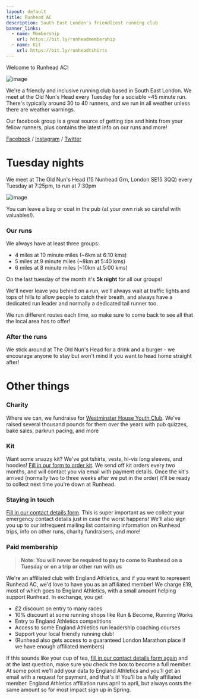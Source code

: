 ```yaml
---
layout: default
title: Runhead AC
description: South East London's friendliest running club
banner_links:
  - name: Membership
    url: https://bit.ly/runheadmembership
  - name: Kit
    url: https://bit.ly/runheadtshirts
---
```


Welcome to Runhead AC!

![image](https://user-images.githubusercontent.com/92479727/137222394-ed927d61-3417-44f0-8426-cb6a002adcb1.png)

We're a friendly and inclusive running club based in South East London. We meet at the Old Nun's Head every Tuesday for a sociable ~45 minute run. There's typically around 30 to 40 runners, and we run in all weather unless there are weather warnings.

Our facebook group is a great source of getting tips and hints from your fellow runners, plus contains the latest info on our runs and more!

[Facebook](https://www.facebook.com/groups/runhead) / [Instagram](https://www.instagram.com/runhead.ac) / [Twitter](https://twitter.com/runheadac)

# Tuesday nights

We meet at The Old Nun's Head (15 Nunhead Grn, London SE15 3QQ) every Tuesday at 7:25pm, to run at 7:30pm

![image](https://user-images.githubusercontent.com/92479727/137211701-1e3d89c2-d387-427c-bf83-10d47b5b5376.png)

You can leave a bag or coat in the pub (at your own risk so careful with valuables!).

### Our runs

We always have at least three groups:

* 4 miles at 10 minute miles (~6km at 6:10 kms)
* 5 miles at 9 minute miles (~8km at 5:40 kms)
* 6 miles at 8 minute miles (~10km at 5:00 kms)

On the last tuesday of the month it's **5k night** for all our groups!

We'll never leave you behind on a run, we'll always wait at traffic lights and tops of hills to allow people to catch their breath, and always have a dedicated run leader and normally a dedicated tail runner too.

We run different routes each time, so make sure to come back to see all that the local area has to offer!

### After the runs

We stick around at The Old Nun's Head for a drink and a burger - we encourage anyone to stay but won't mind if you want to head home straight after!

# Other things

### Charity

Where we can, we fundraise for [Westminster House Youth Club](https://www.whyc.co.uk/). We've raised several thousand pounds for them over the years with pub quizzes, bake sales, parkrun pacing, and more

### Kit

Want some snazzy kit? We've got tshirts, vests, hi-vis long sleeves, and hoodies! [Fill in our form to order kit](https://bit.ly/runheadtshirts). We send off kit orders every two months, and will contact you via email with payment details. Once the kit's arrived (normally two to three weeks after we put in the order) it'll be ready to collect next time you're down at Runhead.

### Staying in touch

[Fill in our contact details form](https://bit.ly/runheadmembership). This is super important as we collect your emergency contact details just in case the worst happens! We'll also sign you up to our infrequent mailing list containing information on Runhead trips, info on other runs, charity fundraisers, and more!

### Paid membership

> **Note: You will never be required to pay to come to Runhead on a Tuesday or on a trip or other run with us**

We're an affiliated club with England Athletics, and if you want to represent Runhead AC, we'd love to have you as an affiliated member! We charge £19, most of which goes to England Athletics, with a small amount helping support Runhead. In exchange, you get

* £2 discount on entry to many races
* 10% discount at some running shops like Run & Become, Running Works
* Entry to England Athletics competitions
* Access to some England Athletics run leadership coaching courses
* Support your local friendly running club!
* (Runhead also gets access to a guaranteed London Marathon place if we have enough affiliated members)

If this sounds like your cup of tea, [fill in our contact details form again](https://bit.ly/runheadmembership) and at the last question, make sure you check the box to become a full member. At some point we'll add your data to England Athletics and you'll get an email with a request for payment, and that's it! You'll be a fully affiliated member. England Athletics affiliation runs april to april, but always costs the same amount so for most impact sign up in Spring.
